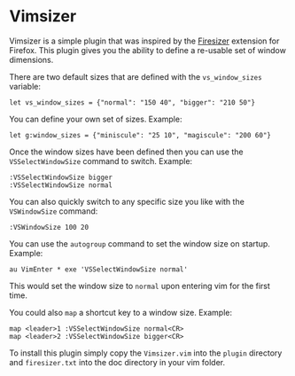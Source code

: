 # Vimsizer #

Vimsizer is a simple plugin that was inspired by the
[Firesizer](https://addons.mozilla.org/en-US/firefox/addon/5792) extension
for Firefox. This plugin gives you the ability to define a re-usable set of
window dimensions.

There are two default sizes that are defined with the
`vs_window_sizes` variable:

    let vs_window_sizes = {"normal": "150 40", "bigger": "210 50"}

You can define your own set of sizes. Example:

    let g:window_sizes = {"miniscule": "25 10", "magiscule": "200 60"}

Once the window sizes have been defined then you can use the
`VSSelectWindowSize` command to switch. Example:

    :VSSelectWindowSize bigger
    :VSSelectWindowSize normal

You can also quickly switch to any specific size you like with the
`VSWindowSize` command:

    :VSWindowSize 100 20

You can use the `autogroup` command to set the window size on startup.
Example:

    au VimEnter * exe 'VSSelectWindowSize normal'

This would set the window size to `normal` upon entering vim for the first
time.

You could also `map` a shortcut key to a window size. Example:

    map <leader>1 :VSSelectWindowSize normal<CR>
    map <leader>2 :VSSelectWindowSize bigger<CR>

To install this plugin simply copy the `Vimsizer.vim` into the `plugin`
directory and `firesizer.txt` into the doc directory in your vim folder.
